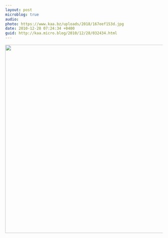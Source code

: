 ```yaml
---
layout: post
microblog: true
audio: 
photo: https://www.kaa.bz/uploads/2018/167eef153d.jpg
date: 2010-12-28 07:24:34 +0400
guid: http://kaa.micro.blog/2010/12/28/032434.html
---
```



<img src="https://www.kaa.bz/uploads/2018/167eef153d.jpg" width="600" height="600" />
